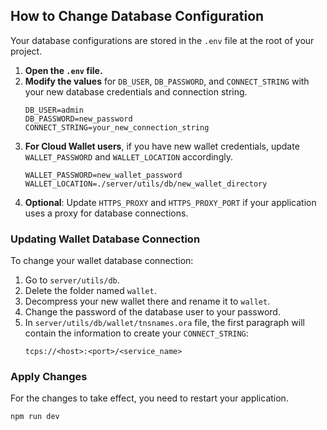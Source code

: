 ## How to Change Database Configuration

Your database configurations are stored in the `.env` file at the root of your project.

1. **Open the `.env` file.**
2. **Modify the values** for `DB_USER`, `DB_PASSWORD`, and `CONNECT_STRING` with your new database credentials and connection string.
    ```plaintext
    DB_USER=admin
    DB_PASSWORD=new_password
    CONNECT_STRING=your_new_connection_string
    ```
3. **For Cloud Wallet users**, if you have new wallet credentials, update `WALLET_PASSWORD` and `WALLET_LOCATION` accordingly.
    ```plaintext
    WALLET_PASSWORD=new_wallet_password
    WALLET_LOCATION=./server/utils/db/new_wallet_directory
    ```
4. **Optional**: Update `HTTPS_PROXY` and `HTTPS_PROXY_PORT` if your application uses a proxy for database connections.

### Updating Wallet Database Connection

To change your wallet database connection:

1. Go to `server/utils/db`.
2. Delete the folder named `wallet`.
3. Decompress your new wallet there and rename it to `wallet`.
4. Change the password of the database user to your password.
5. In `server/utils/db/wallet/tnsnames.ora` file, the first paragraph will contain the information to create your `CONNECT_STRING`:
    ```plaintext
    tcps://<host>:<port>/<service_name>
    ```

### Apply Changes

For the changes to take effect, you need to restart your application.
```bash
npm run dev
